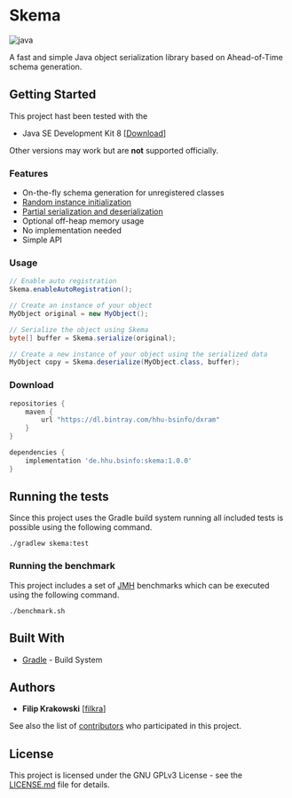 # Skema

![java](https://img.shields.io/badge/java-8-green.svg)

A fast and simple Java object serialization library based on Ahead-of-Time schema generation.

## Getting Started

This project hast been tested with the

 * Java SE Development Kit 8 [[Download](https://www.oracle.com/technetwork/java/javase/downloads/jdk8-downloads-2133151.html)]

Other versions may work but are __not__ supported officially.

### Features

 * On-the-fly schema generation for unregistered classes
 * [Random instance initialization](skema/src/test/java/de/hhu/bsinfo/skema/random/ObjectGeneratorTest.java)
 * [Partial serialization and deserialization](skema/src/test/java/de/hhu/bsinfo/skema/SerializerTest.java)
 * Optional off-heap memory usage
 * No implementation needed
 * Simple API

### Usage

```java
// Enable auto registration
Skema.enableAutoRegistration();

// Create an instance of your object
MyObject original = new MyObject();

// Serialize the object using Skema
byte[] buffer = Skema.serialize(original);

// Create a new instance of your object using the serialized data
MyObject copy = Skema.deserialize(MyObject.class, buffer);

```

### Download

```groovy
repositories {
    maven {
        url "https://dl.bintray.com/hhu-bsinfo/dxram"
    }
}

dependencies {
    implementation 'de.hhu.bsinfo:skema:1.0.0'
}

```

## Running the tests

Since this project uses the Gradle build system running all included tests is possible using the following command.

```
./gradlew skema:test
```

### Running the benchmark

This project includes a set of [JMH](https://openjdk.java.net/projects/code-tools/jmh/) benchmarks which can be executed using the following command.

```
./benchmark.sh
```

## Built With

* [Gradle](https://gradle.org/) - Build System

## Authors

* **Filip Krakowski** [[filkra](https://github.com/filkra)]

See also the list of [contributors](https://github.com/filkra/skema/contributors) who participated in this project.

## License

This project is licensed under the GNU GPLv3 License - see the [LICENSE.md](LICENSE.md) file for details.
